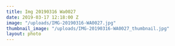 ```yaml
---
title: Img 20190316 Wa0027
date: 2019-03-17 12:18:00 Z
image: "/uploads/IMG-20190316-WA0027.jpg"
thumbnail_image: "/uploads/IMG-20190316-WA0027_thumbnail.jpg"
layout: photo
---
```


